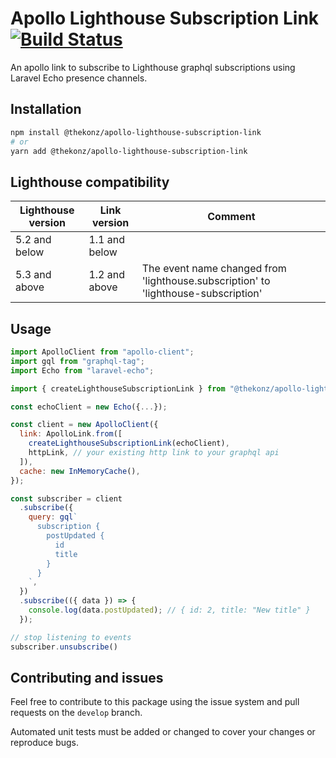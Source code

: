 # Apollo Lighthouse Subscription Link [![Build Status](https://travis-ci.org/thekonz/apollo-lighthouse-subscription-link.svg?branch=master)](https://travis-ci.org/thekonz/apollo-lighthouse-subscription-link)

An apollo link to subscribe to Lighthouse graphql subscriptions using Laravel Echo presence channels.

## Installation

```bash
npm install @thekonz/apollo-lighthouse-subscription-link
# or
yarn add @thekonz/apollo-lighthouse-subscription-link
```

## Lighthouse compatibility

| Lighthouse version | Link version | Comment |
| - | - | - |
| 5.2 and below | 1.1 and below | |
| 5.3 and above | 1.2 and above | The event name changed from 'lighthouse.subscription' to 'lighthouse-subscription' |

## Usage

```javascript
import ApolloClient from "apollo-client";
import gql from "graphql-tag";
import Echo from "laravel-echo";

import { createLighthouseSubscriptionLink } from "@thekonz/apollo-lighthouse-subscription-link";

const echoClient = new Echo({...});

const client = new ApolloClient({
  link: ApolloLink.from([
    createLighthouseSubscriptionLink(echoClient),
    httpLink, // your existing http link to your graphql api
  ]),
  cache: new InMemoryCache(),
});

const subscriber = client
  .subscribe({
    query: gql`
      subscription {
        postUpdated {
          id
          title
        }
      }
    `,
  })
  .subscribe(({ data }) => {
    console.log(data.postUpdated); // { id: 2, title: "New title" }
  });

// stop listening to events
subscriber.unsubscribe()
```

## Contributing and issues

Feel free to contribute to this package using the issue system and pull requests on the `develop` branch.

Automated unit tests must be added or changed to cover your changes or reproduce bugs.
